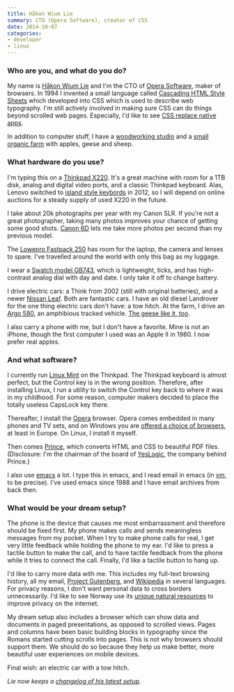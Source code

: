 ```yaml
---
title: Håkon Wium Lie
summary: CTO (Opera Software), creator of CSS
date: 2014-10-07
categories:
- developer
- linux
---
```


### Who are you, and what do you do?

My name is [Håkon Wium Lie](http://people.opera.com/howcome "Håkon's page on opera.com.") and I'm the CTO of [Opera Software](http://www.opera.com/ "The Opera Software website."), maker of browsers. In 1994 I invented a small language called [Cascading HTML Style Sheets](http://www.w3.org/People/howcome/p/cascade.html "The Cascading HTML Style Sheets proposal.") which developed into CSS which is used to describe web typography. I'm still actively involved in making sure CSS can do things beyond scrolled web pages. Especially, I'd like to see [CSS replace native apps](http://alistapart.com/blog/post/ten-css-one-liners-to-replace-native-apps "Håkon's A List Apart article about replacing native apps with CSS.").

In addition to computer stuff, I have a [woodworking studio](http://østre.no/ "Håkon's woodworking studio website.") and a [small organic farm](http://www.eplegaard.no/ "The website for Håkon's farm.") with apples, geese and sheep.

### What hardware do you use?

I'm typing this on a [Thinkpad X220][thinkpad-x220]. It's a great machine with room for a 1TB disk, analog and digital video ports, and a classic Thinkpad keyboard. Alas, Lenovo switched to [island style keybords](http://en.wikipedia.org/wiki/Chiclet_keyboard "The Wikipedia entry for Chiclet keyboards.") in 2012, so I will depend on online auctions for a steady supply of used X220 in the future.

I take about 20k photographs per year with my Canon SLR. If you're not a great photographer, taking many photos improves your chance of getting some good shots. [Canon 6D][eos-6d] lets me take more photos per second than my previous model.

The [Lowepro Fastpack 250][fastpack-250] has room for the laptop, the camera and lenses to spare. I've travelled around the world with only this bag as my luggage.

I wear a [Swatch model GB743][once-again], which is lightweight, ticks, and has high-contrast analog dial with day and date. I only take it off to change battery.

I drive electric cars: a Think from 2002 (still with original batteries), and a newer [Nissan Leaf][leaf]. Both are fantastic cars. I have an old diesel Landrover for the one thing electric cars don't have: a tow hitch. At the farm, I drive an [Argo 580][frontier-580], an amphibious tracked vehicle. [The geese like it, too](http://www.wiumlie.no/img/2014/04-18-gjess-solli/IMG_6479b-m.JPG "A photo of Håkon on his 580.").

I also carry a phone with me, but I don't have a favorite. Mine is not an iPhone, though the first computer I used was an Apple II in 1980. I now prefer real apples.

### And what software?

I currently run [Linux Mint][linux-mint] on the Thinkpad. The Thinkpad keyboard is almost perfect, but the Control key is in the wrong position. Therefore, after installing Linux, I run a utility to switch the Control key back to where it was in my childhood. For some reason, computer makers decided to place the totally useless CapsLock key there.

Thereafter, I install the [Opera][] browser. Opera comes embedded in many phones and TV sets, and on Windows you are [offered a choice of browsers](http://www.browserchoice.eu/BrowserChoice/browserchoice_en.htm "A European site for selecting your web browser."), at least in Europe. On Linux, I install it myself.

Then comes [Prince][], which converts HTML and CSS to beautiful PDF files. (Disclosure: I'm the chairman of the board of [YesLogic](http://www.yeslogic.com/ "The YesLogic website."), the company behind Prince.)

I also use [emacs][] a lot. I type this in emacs, and I read email in emacs (in [vm][], to be precise). I've used emacs since 1988 and I have email archives from back then.

### What would be your dream setup?

The phone is the device that causes me most embarrassment and therefore should be fixed first. My phone makes calls and sends meaningless messages from my pocket. When I try to make phone calls for real, I get very little feedback while holding the phone to my ear. I'd like to press a tactile button to make the call, and to have tactile feedback from the phone while it tries to connect the call. Finally, I'd like a tactile button to hang up.

I'd like to carry more data with me. This includes my full-text browsing history, all my email, [Project Gutenberg][project-gutenberg], and [Wikipedia][] in several languages. For privacy reasons, I don't want personal data to cross borders unnecessarily. I'd like to see Norway use its [unique natural resources](https://www.opendemocracy.net/håkon-wium-lie/net-names-for-safe-shelter "Håkon's article about Norway's domain names.") to improve privacy on the internet.

My dream setup also includes a browser which can show data and documents in paged presentations, as opposed to scrolled views. Pages and columns have been basic building blocks in typography since the Romans started cutting scrolls into pages. This is not why browsers should support them. We should do so because they help us make better, more beautiful user experiences on mobile devices.

Final wish: an electric car with a tow hitch.

*Lie now keeps a [changelog of his latest setup](https://www.wiumlie.no/uses-this/changelog "Lie's setup changelog.").*

[emacs]: http://www.gnu.org/software/emacs/ "A free open-source text editor."
[eos-6d]: https://en.wikipedia.org/wiki/Canon_EOS_6D "A 20.2 megapixel DSLR."
[fastpack-250]: http://web.archive.org/web/20160417134653/http://store.lowepro.com/backpacks/fastpack-250 "A laptop/camera backpack."
[frontier-580]: https://www.argoadventure.com/ARGO-FRONTIER-6x6_p_12827.html "An amphibious vehicle."
[leaf]: https://en.wikipedia.org/wiki/Nissan_Leaf "An electric car."
[linux-mint]: https://www.linuxmint.com/ "A Linux distribution."
[once-again]: https://www.swatch.comgb743-once-again.html "A wristwatch."
[opera]: http://web.archive.org/web/20221227050003/https://www.opera.com/ "A cross-platform web browser."
[prince]: https://www.princexml.com/ "Software for converting HTML to PDF documents."
[project-gutenberg]: https://www.gutenberg.org/ "A service providing tens of thousands of free ebooks."
[thinkpad-x220]: http://web.archive.org/web/20170206231919/http://shop.lenovo.com/us/laptops/thinkpad/x-series/x220 "A 12.5 inch PC laptop."
[vm]: https://launchpad.net/vm "An email client for Emacs."
[wikipedia]: https://en.wikipedia.org/wiki/Main_Page "A free online encyclopedia."
